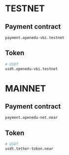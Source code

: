 # TESTNET
## Payment contract
```bash
payment.openedu-vbi.testnet
```
## Token
```bash
# USDT
usdt.openedu-vbi.testnet
```

# MAINNET
## Payment contract
```bash
payment.openedu-net.near
```
## Token
```bash
# USDT
usdt.tether-token.near
```